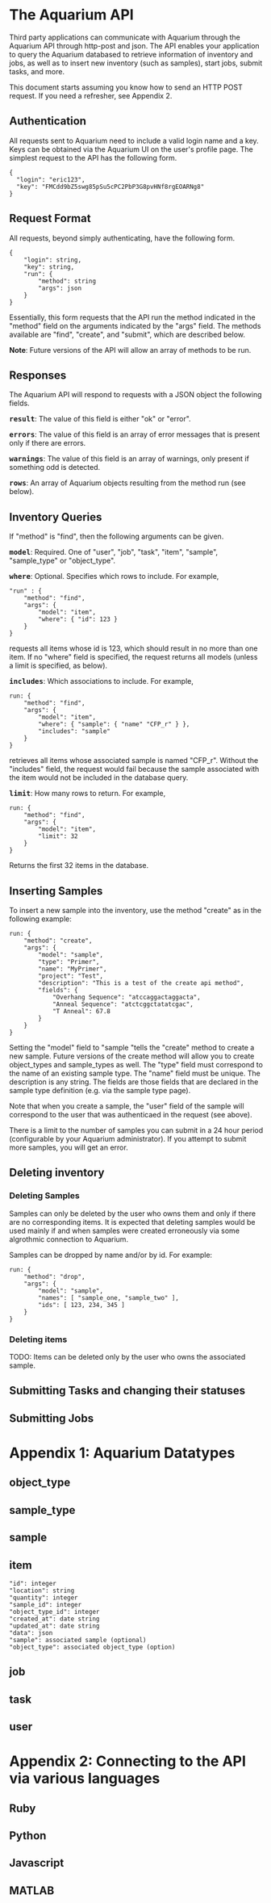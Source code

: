 # The Aquarium API

Third party applications can communicate with Aquarium through the Aquarium API through http-post and json. The API enables your application to query the Aquarium databased to retrieve information of inventory and jobs, as well as to insert new inventory (such as samples), start jobs, submit tasks, and more.

This document starts assuming you know how to send an HTTP POST request. If you need a refresher, see Appendix 2.

## Authentication

All requests sent to Aquarium need to include a valid login name and a key. Keys can be obtained via the Aquarium UI on the user's profile page. The simplest request to the API has the following form.

	{ 
      "login": "eric123",
	  "key": "FMCdd9bZ5swg85pSu5cPC2PbP3G8pvHNf8rgEOARNg8"
	}
	
## Request Format

All requests, beyond simply authenticating, have the following form.

	{ 
		"login": string,
		"key": string,
		"run": {
			"method": string
			"args": json
		}
	}

Essentially, this form requests that the API run the method indicated in the "method" field on the arguments indicated by the "args" field. The methods available are "find", "create", and "submit", which are described below.

**Note**: Future versions of the API will allow an array of methods to be run.

## Responses

The Aquarium API will respond to requests with a JSON object the following fields.

**<tt>result</tt>**: The value of this field is either "ok" or "error".

**<tt>errors</tt>**: The value of this field is an array of error messages that is present only if there are errors.

**<tt>warnings</tt>**: The value of this field is an array of warnings, only present if something odd is detected.

**<tt>rows</tt>**: An array of Aquarium objects resulting from the method run (see below).

## Inventory Queries

If "method" is "find", then the following arguments can be given.

**<tt>model</tt>**: Required. One of "user", "job", "task", "item", "sample", "sample_type" or "object_type". 

**<tt>where</tt>**: Optional. Specifies which rows to include. For example,


	"run" : {
		"method": "find",
		"args": { 
			"model": "item",
			"where": { "id": 123 }
		}
	}
	
requests all items whose id is 123, which should result in no more than one item. If no "where" field is specified, the request returns all models (unless a limit is specified, as below).

**<tt>includes</tt>**: Which associations to include. For example,

    run: {
    	"method": "find",
    	"args": {
    		"model": "item",
        	"where": { "sample": { "name" "CFP_r" } },
       		"includes": "sample"
        }
    }
	
retrieves all items whose associated sample is named "CFP_r". Without the "includes" field, the request would fail because the sample associated with the item would not be included in the database query.

**<tt>limit</tt>**: How many rows to return. For example,

	run: {
    	"method": "find",
	    "args": {
    		"model": "item",
    		"limit": 32
        }
    }
    
Returns the first 32 items in the database.

## Inserting Samples

To insert a new sample into the inventory, use the method "create" as in the following example:

	run: {
        "method": "create",
        "args": {
            "model": "sample",
            "type": "Primer",
            "name": "MyPrimer",
            "project": "Test",
            "description": "This is a test of the create api method",
            "fields": {
                "Overhang Sequence": "atccaggactaggacta",
                "Anneal Sequence": "atctcggctatatcgac",
                "T Anneal": 67.8
            }
        }
    }

Setting the "model" field to "sample "tells the "create" method to create a new sample. Future versions of the create method will allow you to create object_types and sample_types as well. The "type" field must correspond to the name of an existing sample type. The "name" field must be unique. The description is any string. The fields are those fields that are declared in the sample type definition (e.g. via the sample type page).

Note that when you create a sample, the "user" field of the sample will correspond to the user that was authenticaed in the request (see above).

There is a limit to the number of samples you can submit in a 24 hour period (configurable by your Aquarium administrator). If you attempt to submit more samples, you will get an error.

## Deleting inventory

### Deleting Samples

Samples can only be deleted by the user who owns them and only if there are no corresponding items. It is expected that deleting samples would be used mainly if and when samples were created erroneously via some algrothmic connection to Aquarium.

Samples can be dropped by name and/or by id. For example:

	run: {
        "method": "drop",
        "args": {
            "model": "sample",
			"names": [ "sample_one, "sample_two" ],
			"ids": [ 123, 234, 345 ]
        }
    }

### Deleting items

TODO: Items can be deleted only by the user who owns the associated sample.

## Submitting Tasks and changing their statuses

## Submitting Jobs

# Appendix 1: Aquarium Datatypes

## object_type

## sample_type

## sample

## item

	"id": integer
	"location": string
	"quantity": integer
    "sample_id": integer
	"object_type_id": integer
	"created_at": date string
	"updated_at": date string
	"data": json
	"sample": associated sample (optional)
	"object_type": associated object_type (option)

## job

## task

## user

# Appendix 2: Connecting to the API via various languages

## Ruby

## Python

## Javascript

## MATLAB
